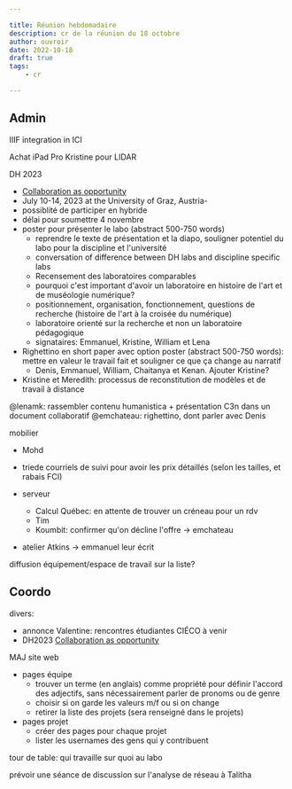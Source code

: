 ```yaml
---

title: Réunion hebdomadaire
description: cr de la réunion du 18 octobre
author: ouvroir
date: 2022-10-18
draft: true
tags:
    - cr

---
```

## Admin

IIIF integration in ICI

Achat iPad Pro Kristine pour LIDAR

DH 2023
- [Collaboration as opportunity](https://dh2023.adho.org/?page_id=308)
- July 10-14, 2023 at the University of Graz, Austria- 
- possiblité de participer en hybride
- délai pour soumettre 4 novembre
- poster pour présenter le labo (abstract 500-750 words)
    - reprendre le texte de présentation et la diapo, souligner potentiel du labo pour la discipline et l'université
    - conversation of difference between DH labs and discipline specific labs
    - Recensement des laboratoires comparables
    - pourquoi c'est important d'avoir un laboratoire en histoire de l'art et de muséologie numérique? 
    - positionnement, organisation, fonctionnement, questions de recherche (histoire de l'art à la croisée du numérique)
    - laboratoire orienté sur la recherche et non un laboratoire pédagogique
    - signataires: Emmanuel, Kristine, William et Lena
- Righettino en short paper avec option poster (abstract 500-750 words): mettre en valeur le travail fait et souligner ce que ça change au narratif
    - Denis, Emmanuel, William, Chaitanya et Kenan. Ajouter Kristine?
- Kristine et Meredith: processus de reconstitution de modèles et de travail à distance

@lenamk: rassembler contenu humanistica + présentation C3n dans un document collaboratif 
@emchateau: righettino, dont parler avec Denis

mobilier
- Mohd
- triede
courriels de suivi pour avoir les prix détaillés (selon les tailles, et rabais FCI)

- serveur
    - Calcul Québec: en attente de trouver un créneau pour un rdv
    - Tim
    - Koumbit: confirmer qu'on décline l'offre → emchateau
- atelier Atkins → emmanuel leur écrit

diffusion équipement/espace de travail sur la liste?

## Coordo

divers:
- annonce Valentine: rencontres étudiantes CIÉCO à venir
- DH2023 [Collaboration as opportunity](https://dh2023.adho.org/?page_id=308)

MAJ site web
- pages équipe
    - trouver un terme (en anglais) comme propriété pour définir l'accord des adjectifs, sans nécessairement parler de pronoms ou de genre
    - choisir si on garde les valeurs m/f ou si on change
    - retirer la liste des projets (sera renseigné dans le projets)
- pages projet
    - créer des pages pour chaque projet
    - lister les usernames des gens qui y contribuent

tour de table: qui travaille sur quoi au labo


prévoir une séance de discussion sur l'analyse de réseau à Talitha